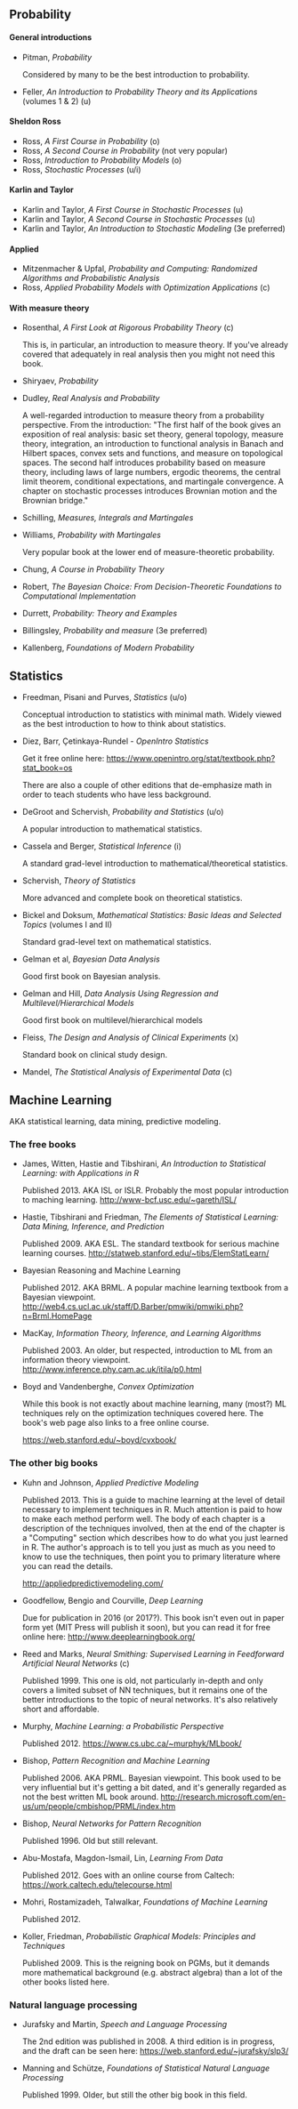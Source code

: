 
## Probability

#### General introductions

- Pitman, *Probability*

  Considered by many to be the best introduction to probability.

- Feller, *An Introduction to Probability Theory and its Applications* (volumes 1 & 2) (u)

#### Sheldon Ross
- Ross, *A First Course in Probability* (o)
- Ross, *A Second Course in Probability* (not very popular)
- Ross, *Introduction to Probability Models* (o)
- Ross, *Stochastic Processes* (u/i)

#### Karlin and Taylor
- Karlin and Taylor, *A First Course in Stochastic Processes* (u)
- Karlin and Taylor, *A Second Course in Stochastic Processes* (u)
- Karlin and Taylor, *An Introduction to Stochastic Modeling* (3e preferred)

#### Applied
- Mitzenmacher & Upfal, *Probability and Computing: Randomized Algorithms and Probabilistic Analysis*
- Ross, *Applied Probability Models with Optimization Applications* (c)

#### With measure theory

- Rosenthal, *A First Look at Rigorous Probability Theory* (c)

  This is, in particular, an introduction to measure theory. If you've already covered that adequately in real analysis then you might not need this book.

- Shiryaev, *Probability*
- Dudley, *Real Analysis and Probability*

  A well-regarded introduction to measure theory from a probability perspective.
  From the introduction:
  "The first half of the book gives an exposition of real analysis: basic set
  theory, general topology, measure theory, integration, an introduction to functional
  analysis in Banach and Hilbert spaces, convex sets and functions,
  and measure on topological spaces. The second half introduces probability
  based on measure theory, including laws of large numbers, ergodic theorems,
  the central limit theorem, conditional expectations, and martingale convergence.
  A chapter on stochastic processes introduces Brownian motion and the
  Brownian bridge."

- Schilling, *Measures, Integrals and Martingales*
- Williams, *Probability with Martingales*

  Very popular book at the lower end of measure-theoretic probability.

- Chung, *A Course in Probability Theory*
- Robert, *The Bayesian Choice: From Decision-Theoretic Foundations to Computational Implementation*
- Durrett, *Probability: Theory and Examples*
- Billingsley, *Probability and measure* (3e preferred)
- Kallenberg, *Foundations of Modern Probability*

## Statistics

- Freedman, Pisani and Purves, *Statistics* (u/o)

  Conceptual introduction to statistics with minimal math. Widely viewed as the best introduction to how to think about statistics.

- Diez, Barr, Çetinkaya-Rundel - *OpenIntro Statistics*

  Get it free online here: https://www.openintro.org/stat/textbook.php?stat_book=os

  There are also a couple of other editions that de-emphasize math in order to teach students who have less background.

- DeGroot and Schervish, *Probability and Statistics* (u/o)

  A popular introduction to mathematical statistics.

- Cassela and Berger, *Statistical Inference* (i)

  A standard grad-level introduction to mathematical/theoretical statistics.

- Schervish, *Theory of Statistics*

  More advanced and complete book on theoretical statistics.

- Bickel and Doksum, *Mathematical Statistics: Basic Ideas and Selected Topics* (volumes I and II)

  Standard grad-level text on mathematical statistics.

- Gelman et al, *Bayesian Data Analysis*

  Good first book on Bayesian analysis.

- Gelman and Hill, *Data Analysis Using Regression and Multilevel/Hierarchical Models*

  Good first book on multilevel/hierarchical models

- Fleiss, *The Design and Analysis of Clinical Experiments* (x)

  Standard book on clinical study design.

- Mandel, *The Statistical Analysis of Experimental Data* (c)

## Machine Learning

AKA statistical learning, data mining, predictive modeling.

### The free books

* James, Witten, Hastie and Tibshirani, *An Introduction to Statistical Learning: with Applications in R*

  Published 2013. AKA ISL or ISLR. Probably the most popular introduction to maching learning.
  http://www-bcf.usc.edu/~gareth/ISL/

* Hastie, Tibshirani and Friedman, *The Elements of Statistical Learning: Data Mining, Inference, and Prediction*

  Published 2009. AKA ESL. The standard textbook for serious machine learning courses.
  http://statweb.stanford.edu/~tibs/ElemStatLearn/

* Bayesian Reasoning and Machine Learning

  Published 2012. AKA BRML. A popular machine learning textbook from a Bayesian viewpoint.
  http://web4.cs.ucl.ac.uk/staff/D.Barber/pmwiki/pmwiki.php?n=Brml.HomePage

* MacKay, *Information Theory, Inference, and Learning Algorithms*
  
  Published 2003. An older, but respected, introduction to ML from an information theory viewpoint.
  http://www.inference.phy.cam.ac.uk/itila/p0.html

* Boyd and Vandenberghe, *Convex Optimization*

  While this book is not exactly about machine learning, many (most?) ML techniques rely on the optimization techniques covered here. The book's web page also links to a free online course.
  
  https://web.stanford.edu/~boyd/cvxbook/

### The other big books

* Kuhn and Johnson, *Applied Predictive Modeling*

  Published 2013. This is a guide to machine learning at the level of detail necessary to implement techniques in R. Much attention is paid to how to make each method perform well. The body of each chapter is a description of the techniques involved, then at the end of the chapter is a "Computing" section which describes how to do what you just learned in R. The author's approach is to tell you just as much as you need to know to use the techniques, then point you to primary literature where you can read the details.
  
  http://appliedpredictivemodeling.com/

* Goodfellow, Bengio and Courville, *Deep Learning*

  Due for publication in 2016 (or 2017?). This book isn't even out in paper form yet (MIT Press will publish it soon), but you can read it for free online here: http://www.deeplearningbook.org/

* Reed and Marks, *Neural Smithing: Supervised Learning in Feedforward Artificial Neural Networks* (c)

  Published 1999. This one is old, not particularly in-depth and only covers a limited subset of NN techniques, but it remains one of the better introductions to the topic of neural networks. It's also relatively short and affordable.

* Murphy, *Machine Learning: a Probabilistic Perspective*

  Published 2012.
  https://www.cs.ubc.ca/~murphyk/MLbook/

* Bishop, *Pattern Recognition and Machine Learning*

  Published 2006. AKA PRML. Bayesian viewpoint. This book used to be very influential but it's getting a bit dated, and it's generally regarded as not the best written ML book around.
  http://research.microsoft.com/en-us/um/people/cmbishop/PRML/index.htm

* Bishop, *Neural Networks for Pattern Recognition*

  Published 1996. Old but still relevant.

* Abu-Mostafa, Magdon-Ismail, Lin, *Learning From Data*

  Published 2012. Goes with an online course from Caltech: https://work.caltech.edu/telecourse.html

* Mohri, Rostamizadeh, Talwalkar, *Foundations of Machine Learning*

  Published 2012.

* Koller, Friedman, *Probabilistic Graphical Models: Principles and Techniques*

  Published 2009. This is the reigning book on PGMs, but it demands more mathematical background (e.g. abstract algebra) than a lot of the other books listed here.

### Natural language processing

* Jurafsky and Martin, *Speech and Language Processing*

  The 2nd edition was published in 2008. A third edition is in progress, and the draft can be seen here: https://web.stanford.edu/~jurafsky/slp3/

* Manning and Schütze, *Foundations of Statistical Natural Language Processing*

  Published 1999. Older, but still the other big book in this field.
